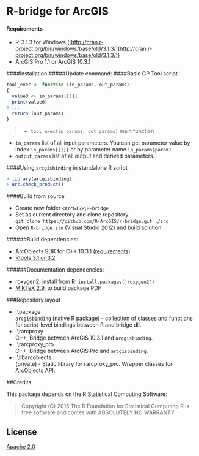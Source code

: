 R-bridge for ArcGIS
=========
#### Requirements
- R-3.1.3 for Windows ([http://cran.r-project.org/bin/windows/base/old/3.1.3/](http://cran.r-project.org/bin/windows/base/old/3.1.3/))
- ArcGIS Pro 1.1 or ArcGIS 10.3.1

####Installation
#####Update command:
####Basic GP Tool script
```R
tool_exec <- function (in_params, out_params)
{
  value0 <- in_params[[1]]
  print(value0)
# ...
  return (out_params)
}
```
>- `tool_exec(in_params, out_params)` main function
- `in_params` list of all input parameters. You can get parameter value by index `in_params[[1]]` or by parameter name `in_params$param1`
- `output_params` list of all output and derived parameters.

####Using `arcgisbinding` in standalone R script
```R
> library(arcgisbinding)
> arc.check_product()
```

####Build from source
- Create new folder `<ArcGIS>\R-bridge`
- Set as current directory and clone repository  
`git clone https://github.com/R-ArcGIS/r-bridge.git ./src`
- Open `R-bridge.sln` (Visual Studio 2012) and build solution

######Build dependencies:
- ArcObjects SDK for C++ 10.3.1 ([requirements](http://desktop.arcgis.com/en/desktop/latest/get-started/system-requirements/arcobjects-sdk-system-requirements.htm))
- [Rtools 3.1 or 3.2](http://cran.r-project.org/bin/windows/Rtools)

######Documentation dependencies:
- [roxygen2](https://github.com/yihui/roxygen2), install from R: `install.packages('roxygen2')`
- [MiKTeX 2.9](http://miktex.org/), to build package PDF

###Repository layout
- .\package  
  `arcgisbinding` (native R package) - collection of classes and functions for script-level bindings between R and bridge dll.
- .\rarcproxy  
  C++, Bridge between ArcGIS 10.3.1 and `arcgisbinding`.
- .\rarcproxy_pro  
  C++, Bridge between ArcGIS Pro and `arcgisbinding`.
- .\libarcobjects  
  (private) - Static library for rarcproxy_pro. Wrapper classes for ArcObjects API.

##Credits

This package depends on the R Statistical Computing Software:

> Copyright (C) 2015 The R Foundation for Statistical Computing
> R is free software and comes with ABSOLUTELY NO WARRANTY.

## License
[Apache 2.0](LICENSE)
